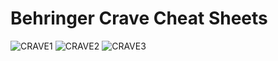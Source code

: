 # Behringer Crave Cheat Sheets
<img alt="CRAVE1" src="https://user-images.githubusercontent.com/16148023/112716106-a103ca80-8ee4-11eb-96b6-5dbdc54a981e.png">
<img alt="CRAVE2" src="https://user-images.githubusercontent.com/16148023/112716113-a6611500-8ee4-11eb-8758-f75f1e6b2724.png">
<img alt="CRAVE3" src="https://user-images.githubusercontent.com/16148023/112716115-aa8d3280-8ee4-11eb-98f9-8888c7b29671.png">

